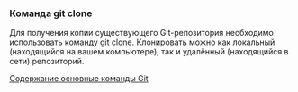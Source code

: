 ### Команда git clone

Для получения копии существующего Git-репозитория
необходимо использовать команду git clone.
Клонировать можно как локальный (находящийся на вашем компьютере),
так и удалённый (находящийся в сети) репозиторий.

[Содержание основные команды Git](./basic_git_comands.md)

